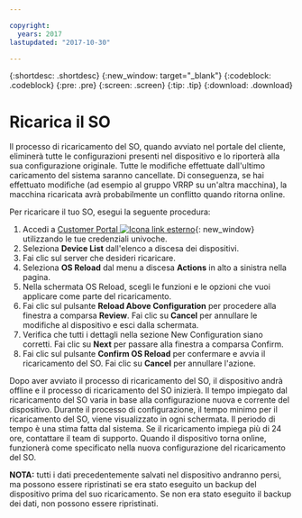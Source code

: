```yaml
---

copyright:
  years: 2017
lastupdated: "2017-10-30"

---
```


{:shortdesc: .shortdesc}
{:new_window: target="_blank"}
{:codeblock: .codeblock}
{:pre: .pre}
{:screen: .screen}
{:tip: .tip}
{:download: .download}

# Ricarica il SO
Il processo di ricaricamento del SO, quando avviato nel portale del cliente, eliminerà tutte le configurazioni presenti nel dispositivo e lo riporterà alla sua configurazione originale. Tutte le modifiche effettuate dall'ultimo caricamento del sistema saranno cancellate. Di conseguenza, se hai effettuato modifiche (ad esempio al gruppo VRRP su un'altra macchina), la macchina ricaricata avrà probabilmente un conflitto quando ritorna online.

Per ricaricare il tuo SO, esegui la seguente procedura:

1. Accedi a [Customer Portal ![Icona link esterno](../../icons/launch-glyph.svg "Icona link esterno")](https://control.softlayer.com/){: new_window} utilizzando le tue credenziali univoche.
2. Seleziona **Device List** dall'elenco a discesa dei dispositivi.
3. Fai clic sul server che desideri ricaricare.
4. Seleziona **OS Reload** dal menu a discesa **Actions** in alto a sinistra nella pagina.
5. Nella schermata OS Reload, scegli le funzioni e le opzioni che vuoi applicare come parte del ricaricamento. 
6. Fai clic sul pulsante **Reload Above Configuration** per procedere alla finestra a comparsa **Review**. Fai clic su **Cancel** per annullare le modifiche al dispositivo e esci dalla schermata.
7. Verifica che tutti i dettagli nella sezione New Configuration siano corretti. Fai clic su **Next** per passare alla finestra a comparsa Confirm.
8. Fai clic sul pulsante **Confirm OS Reload** per confermare e avvia il ricaricamento del SO. Fai clic su **Cancel** per annullare l'azione.

Dopo aver avviato il processo di ricaricamento del SO, il dispositivo andrà offline e il processo di ricaricamento del SO inizierà. Il tempo impiegato dal ricaricamento del SO varia in base alla configurazione nuova e corrente del dispositivo. Durante il processo di configurazione, il tempo minimo per il ricaricamento del SO, viene visualizzato in ogni schermata. Il periodo di tempo è una stima fatta dal sistema. Se il ricaricamento impiega più di 24 ore, contattare il team di supporto. Quando il dispositivo torna online, funzionerà come specificato nella nuova configurazione del ricaricamento del SO. 

**NOTA:** tutti i dati precedentemente salvati nel dispositivo andranno persi, ma possono essere ripristinati se era stato eseguito un backup del dispositivo prima del suo ricaricamento. Se non era stato eseguito il backup dei dati, non possono essere ripristinati.
